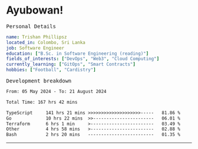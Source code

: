 # Ayubowan!

<samp>Personal Details</samp>

```yaml
name: Trishan Phillipsz
located_in: Colombo, Sri Lanka
job: Software Engineer
education: ["B.Sc. in Software Engineering (reading)"]
fields_of_interests: ["DevOps", "Web3", "Cloud Computing"]
currently_learning: ["GitOps", "Smart Contracts"]
hobbies: ["Football", "Cardistry"]
```

<samp>Development breakdown</samp>

<!--START_SECTION:waka-->

```txt
From: 05 May 2024 - To: 21 August 2024

Total Time: 167 hrs 42 mins

TypeScript     141 hrs 21 mins >>>>>>>>>>>>>>>>>>>>-----   81.86 %
Go             10 hrs 22 mins  >>-----------------------   06.01 %
Terraform      6 hrs 1 min     >------------------------   03.49 %
Other          4 hrs 58 mins   >------------------------   02.88 %
Bash           2 hrs 20 mins   -------------------------   01.35 %
```

<!--END_SECTION:waka-->

---
